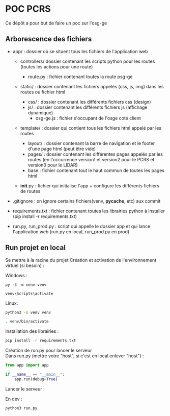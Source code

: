 # POC PCRS

Ce dépôt a pour but de faire un poc sur l'osg-ge

## Arborescence des fichiers

* app/ : dossier où se situent tous les fichiers de l'application web

    * controllers/ dossier contenant les scripts python pour les routes (toutes les actions pour une route)
        * route.py : fichier contenant toutes la route psg-ge
    
    * static/ : dossier contenant les fichiers appelés (css, js, img) dans les routes ou fichier html
        * css/ : dossier contenant les différents fichiers css (design)
        * js/ : dossier contenant les différents fichiers js (affichage dynamique)
            * osg-ge.js : fichier s'occupant de l'osge coté client
    
    * template/ : dossier qui contient tous les fichiers html appelé par les routes
        * layout/ : dossier contenant la barre de navigation et le footer d'une page html (peut être vide)
        * pages/ : dossier contenant les différentes pages appelés par les routes (en l'occurrence version1 et version2 pour le PCRS et version3 pour le LIDAR)
        * base : fichier contenant tout le haut commun de toutes les pages html
    
    * __init__.py : fichier qui initialise l'app + configure les différents fichiers de routes

* .gitignore : on ignore certains fichiers(venv, __pycache__, etc) aux commit

* requirements.txt : fichier contenant toutes les librairies python à installer (pip install -r requirements.txt)

* run.py, run_prod.py : script qui appelle le dossier app et qui lance l'application web (run.py en local, run_prod.py en prod)

## Run projet en local

Se mettre à la racine du projet
Création et activation de l'environnement virtuel (si besoin) :

Windows :
```
py -3 -m venv venv
```
```
venv\Scripts\activate
```

Linux:
```sh
python3 -m venv venv
```
```sh
. venv/bin/activate
```

Installation des librairies :
```sh
pip install -r requirements.txt
```

Création de run.py pour lancer le serveur\
Dans run.py (mettre votre "host", si c'est en local enlever "host") :
```py
from app import app

if __name__ == "__main__":
    app.run(debug=True)
```

Lancer le serveur :

En dev :
```
python3 run.py
```
